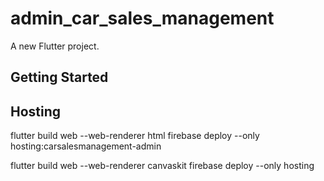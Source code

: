 # admin_car_sales_management

A new Flutter project.

## Getting Started


## Hosting
flutter build web --web-renderer html 
firebase deploy --only hosting:carsalesmanagement-admin

flutter build web --web-renderer canvaskit
firebase deploy --only hosting